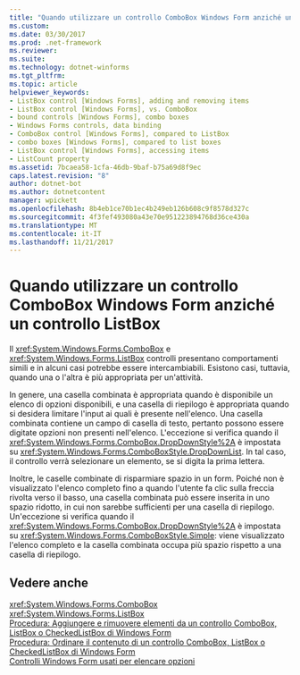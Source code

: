 ```yaml
---
title: "Quando utilizzare un controllo ComboBox Windows Form anziché un controllo ListBox"
ms.custom: 
ms.date: 03/30/2017
ms.prod: .net-framework
ms.reviewer: 
ms.suite: 
ms.technology: dotnet-winforms
ms.tgt_pltfrm: 
ms.topic: article
helpviewer_keywords:
- ListBox control [Windows Forms], adding and removing items
- ListBox control [Windows Forms], vs. ComboBox
- bound controls [Windows Forms], combo boxes
- Windows Forms controls, data binding
- ComboBox control [Windows Forms], compared to ListBox
- combo boxes [Windows Forms], compared to list boxes
- ListBox control [Windows Forms], accessing items
- ListCount property
ms.assetid: 7bcaea58-1cfa-46db-9baf-b75a69d8f9ec
caps.latest.revision: "8"
author: dotnet-bot
ms.author: dotnetcontent
manager: wpickett
ms.openlocfilehash: 8b4eb1ce70b1ec4b249eb126b608c9f8578d327c
ms.sourcegitcommit: 4f3fef493080a43e70e951223894768d36ce430a
ms.translationtype: MT
ms.contentlocale: it-IT
ms.lasthandoff: 11/21/2017
---
```

# <a name="when-to-use-a-windows-forms-combobox-instead-of-a-listbox"></a>Quando utilizzare un controllo ComboBox Windows Form anziché un controllo ListBox
Il <xref:System.Windows.Forms.ComboBox> e <xref:System.Windows.Forms.ListBox> controlli presentano comportamenti simili e in alcuni casi potrebbe essere intercambiabili. Esistono casi, tuttavia, quando una o l'altra è più appropriata per un'attività.  
  
 In genere, una casella combinata è appropriata quando è disponibile un elenco di opzioni disponibili, e una casella di riepilogo è appropriata quando si desidera limitare l'input ai quali è presente nell'elenco. Una casella combinata contiene un campo di casella di testo, pertanto possono essere digitate opzioni non presenti nell'elenco. L'eccezione si verifica quando il <xref:System.Windows.Forms.ComboBox.DropDownStyle%2A> è impostata su <xref:System.Windows.Forms.ComboBoxStyle.DropDownList>. In tal caso, il controllo verrà selezionare un elemento, se si digita la prima lettera.  
  
 Inoltre, le caselle combinate di risparmiare spazio in un form. Poiché non è visualizzato l'elenco completo fino a quando l'utente fa clic sulla freccia rivolta verso il basso, una casella combinata può essere inserita in uno spazio ridotto, in cui non sarebbe sufficienti per una casella di riepilogo. Un'eccezione si verifica quando il <xref:System.Windows.Forms.ComboBox.DropDownStyle%2A> è impostata su <xref:System.Windows.Forms.ComboBoxStyle.Simple>: viene visualizzato l'elenco completo e la casella combinata occupa più spazio rispetto a una casella di riepilogo.  
  
## <a name="see-also"></a>Vedere anche  
 <xref:System.Windows.Forms.ComboBox>  
 <xref:System.Windows.Forms.ListBox>  
 [Procedura: Aggiungere e rimuovere elementi da un controllo ComboBox, ListBox o CheckedListBox di Windows Form](../../../../docs/framework/winforms/controls/add-and-remove-items-from-a-wf-combobox.md)  
 [Procedura: Ordinare il contenuto di un controllo ComboBox, ListBox o CheckedListBox di Windows Form](../../../../docs/framework/winforms/controls/sort-the-contents-of-a-wf-combobox-listbox-or-checkedlistbox-control.md)  
 [Controlli Windows Form usati per elencare opzioni](../../../../docs/framework/winforms/controls/windows-forms-controls-used-to-list-options.md)
